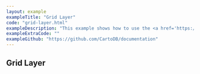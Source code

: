 ```yaml
---
layout: example
exampleTitle: "Grid Layer"
code: "grid-layer.html"
exampleDescription: "This example shows how to use the <a href='https://deck.gl/docs/api-reference/aggregation-layers/grid-layer'>GridLayer</a> to render a grid heatmap based on an array of inputs."
exampleExtraCode: ""
exampleGithub: "https://github.com/CartoDB/documentation"
---
```

## Grid Layer
